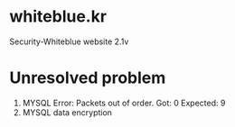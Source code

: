 # whiteblue.kr
Security-Whiteblue website 2.1v

# Unresolved problem
1. MYSQL Error: Packets out of order. Got: 0 Expected: 9
2. MYSQL data encryption